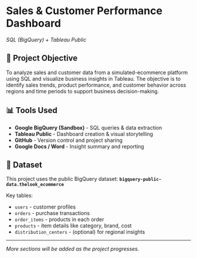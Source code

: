 # Sales & Customer Performance Dashboard
*SQL (BigQuery) + Tableau Public*

## 📌 Project Objective
To analyze sales and customer data from a simulated-ecommerce platform using SQL and visualize business insights in Tableau. The objective is to identify sales trends, product performance, and customer behavior across regions and time periods to support business decision-making.

## 📊 Tools Used
- **Google BigQuery (Sandbox)** - SQL queries & data extraction
- **Tableau Public** - Dashboard creation & visual storytelling
- **GitHub** - Version control and project sharing
- **Google Docs / Word** - Insight summary and reporting

## 🧠 Dataset
This project uses the public BigQuery dataset:
**`bigquery-public-data.thelook_ecommerce`**

Key tables:
- `users` - customer profiles
- `orders` - purchase transactions
- `order_items` - products in each order
- `products` - item details like category, brand, cost
- `distribution_centers` - (optional) for regional insights

---

*More sections will be added as the project progresses.*
